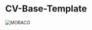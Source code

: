 # CV-Base-Template
![MORACO](https://user-images.githubusercontent.com/48147606/151664641-4f0908d9-dc1e-4285-8ce6-d5905b0dd605.jpg)
